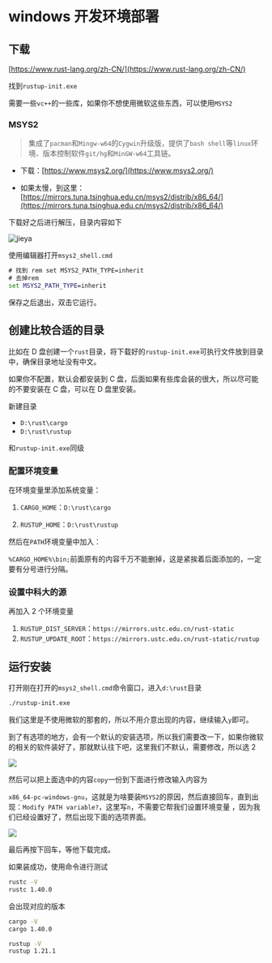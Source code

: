 # windows 开发环境部署

## 下载

[https://www.rust-lang.org/zh-CN/](https://www.rust-lang.org/zh-CN/)

找到`rustup-init.exe`

需要一些`vc++`的一些库，如果你不想使用微软这些东西，可以使用`MSYS2`

### MSYS2

> 集成了`pacman`和`Mingw-w64`的`Cygwin`升级版，提供了`bash shell`等`linux`环境、版本控制软件`git/hg`和`MinGW-w64`工具链。

-   下载：[https://www.msys2.org/](https://www.msys2.org/)

-   如果太慢，到这里：[https://mirrors.tuna.tsinghua.edu.cn/msys2/distrib/x86_64/](https://mirrors.tuna.tsinghua.edu.cn/msys2/distrib/x86_64/)

下载好之后进行解压，目录内容如下

![jieya](https://virusoss.oss-cn-shanghai.aliyuncs.com/images/20220913215323.png)

使用编辑器打开`msys2_shell.cmd`

```cmd
# 找到 rem set MSYS2_PATH_TYPE=inherit
# 去掉rem
set MSYS2_PATH_TYPE=inherit
```

保存之后退出，双击它运行。

## 创建比较合适的目录

比如在 D 盘创建一个`rust`目录，将下载好的`rustup-init.exe`可执行文件放到目录中，确保目录地址没有中文。

如果你不配置，默认会都安装到 C 盘，后面如果有些库会装的很大，所以尽可能的不要安装在 C 盘，可以在 D 盘里安装。

新建目录

-   `D:\rust\cargo`
-   `D:\rust\rustup`

和`rustup-init.exe`同级

### 配置环境变量

在环境变量里添加系统变量：

1.  `CARGO_HOME`：`D:\rust\cargo`

2.  `RUSTUP_HOME`：`D:\rust\rustup`

然后在`PATH`环境变量中加入：

`%CARGO_HOME%\bin;`前面原有的内容千万不能删掉，这是紧挨着后面添加的，一定要有分号进行分隔。

### 设置中科大的源

再加入 2 个环境变量

1.  `RUSTUP_DIST_SERVER`：`https://mirrors.ustc.edu.cn/rust-static`
2.  `RUSTUP_UPDATE_ROOT`：`https://mirrors.ustc.edu.cn/rust-static/rustup`

## 运行安装

打开刚在打开的`msys2_shell.cmd`命令窗口，进入`d:\rust`目录

```bash
./rustup-init.exe
```

我们这里是不使用微软的那套的，所以不用介意出现的内容，继续输入`y`即可。

到了有选项的地方，会有一个默认的安装选项，所以我们需要改一下，如果你微软的相关的软件装好了，那就默认往下吧，这里我们不默认，需要修改，所以选 2

![](https://virusoss.oss-cn-shanghai.aliyuncs.com/images/20220913220611.png)

然后可以把上面选中的内容`copy`一份到下面进行修改输入内容为

`x86_64-pc-windows-gnu`，这就是为啥要装`MSYS2`的原因，然后直接回车，直到出现：`Modify PATH variable?`，这里写`n`，不需要它帮我们设置环境变量 ，因为我们已经设置好了，然后出现下面的选项界面。

![](https://virusoss.oss-cn-shanghai.aliyuncs.com/images/20220913220823.png)

最后再按下回车，等他下载完成。

如果装成功，使用命令进行测试

```bash
rustc -V
rustc 1.40.0
```

会出现对应的版本

```bash
cargo -V
cargo 1.40.0
```

```bash
rustup -V
rustup 1.21.1
```

